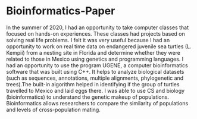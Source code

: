 # Bioinformatics-Paper
In the summer of 2020, I had an opportunity to take computer classes that focused on hands-on
experiences. These classes had projects based on solving real life problems. I felt it was very
useful because I had an opportunity to work on real time data on endangered juvenile sea
turtles (L. Kempii) from a nesting site in Florida and determine whether they were related to
those in Mexico using genetics and programming languages. I had an opportunity to use the
program UGENE, a computer bioinformatics software that was built using C++. It helps to
analyze biological datasets (such as sequences, annotations, multiple alignments, phylogenetic
and trees).The built-in algorithm helped in identifying if the group of turtles travelled to Mexico
and laid eggs there.
I was able to use CS and biology (bioinformatics) to understand the genetic makeup of
populations. Bioinformatics allows researchers to compare the similarity of populations and
levels of cross-population mating.
